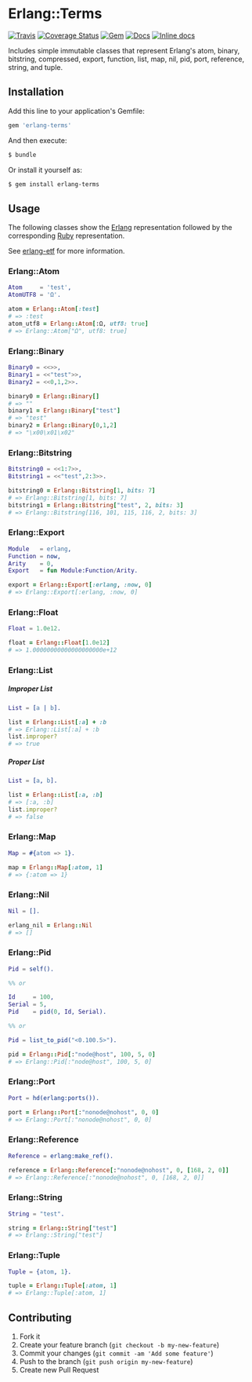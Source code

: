 # Erlang::Terms

[![Travis](https://img.shields.io/travis/potatosalad/ruby-erlang-terms.svg?maxAge=86400)](https://travis-ci.org/potatosalad/ruby-erlang-terms) [![Coverage Status](https://coveralls.io/repos/github/potatosalad/ruby-erlang-terms/badge.svg?branch=master)](https://coveralls.io/github/potatosalad/ruby-erlang-terms?branch=master) [![Gem](https://img.shields.io/gem/v/erlang-terms.svg?maxAge=86400)](https://rubygems.org/gems/erlang-terms) [![Docs](https://img.shields.io/badge/yard-docs-blue.svg?maxAge=86400)](http://www.rubydoc.info/gems/erlang-terms) [![Inline docs](http://inch-ci.org/github/potatosalad/ruby-erlang-terms.svg?branch=master&style=shields)](http://inch-ci.org/github/potatosalad/ruby-erlang-terms)

Includes simple immutable classes that represent Erlang's atom, binary, bitstring, compressed, export, function, list, map, nil, pid, port, reference, string, and tuple.

## Installation

Add this line to your application's Gemfile:

```ruby
gem 'erlang-terms'
```

And then execute:

```bash
$ bundle
```

Or install it yourself as:

```bash
$ gem install erlang-terms
```

## Usage

The following classes show the [Erlang](http://www.erlang.org/) representation followed by the corresponding [Ruby](http://www.ruby-lang.org/) representation.

See [erlang-etf](https://github.com/potatosalad/ruby-erlang-etf) for more information.

### Erlang::Atom

```erlang
Atom     = 'test',
AtomUTF8 = 'Ω'.
```

```ruby
atom = Erlang::Atom[:test]
# => :test
atom_utf8 = Erlang::Atom[:Ω, utf8: true]
# => Erlang::Atom["Ω", utf8: true]
```

### Erlang::Binary

```erlang
Binary0 = <<>>,
Binary1 = <<"test">>,
Binary2 = <<0,1,2>>.
```

```ruby
binary0 = Erlang::Binary[]
# => ""
binary1 = Erlang::Binary["test"]
# => "test"
binary2 = Erlang::Binary[0,1,2]
# => "\x00\x01\x02"
```

### Erlang::Bitstring

```erlang
Bitstring0 = <<1:7>>,
Bitstring1 = <<"test",2:3>>.
```

```ruby
bitstring0 = Erlang::Bitstring[1, bits: 7]
# => Erlang::Bitstring[1, bits: 7]
bitstring1 = Erlang::Bitstring["test", 2, bits: 3]
# => Erlang::Bitstring[116, 101, 115, 116, 2, bits: 3]
```

### Erlang::Export

```erlang
Module   = erlang,
Function = now,
Arity    = 0,
Export   = fun Module:Function/Arity.
```

```ruby
export = Erlang::Export[:erlang, :now, 0]
# => Erlang::Export[:erlang, :now, 0]
```

### Erlang::Float

```erlang
Float = 1.0e12.
```

```ruby
float = Erlang::Float[1.0e12]
# => 1.00000000000000000000e+12
```

### Erlang::List

##### Improper List

```erlang
List = [a | b].
```

```ruby
list = Erlang::List[:a] + :b
# => Erlang::List[:a] + :b
list.improper?
# => true
```

##### Proper List

```erlang
List = [a, b].
```

```ruby
list = Erlang::List[:a, :b]
# => [:a, :b]
list.improper?
# => false
```

### Erlang::Map

```erlang
Map = #{atom => 1}.
```

```ruby
map = Erlang::Map[:atom, 1]
# => {:atom => 1}
```

### Erlang::Nil

```erlang
Nil = [].
```

```ruby
erlang_nil = Erlang::Nil
# => []
```

### Erlang::Pid

```erlang
Pid = self().

%% or

Id     = 100,
Serial = 5,
Pid    = pid(0, Id, Serial).

%% or

Pid = list_to_pid("<0.100.5>").
```

```ruby
pid = Erlang::Pid[:"node@host", 100, 5, 0]
# => Erlang::Pid[:"node@host", 100, 5, 0]
```

### Erlang::Port

```erlang
Port = hd(erlang:ports()).
```

```ruby
port = Erlang::Port[:"nonode@nohost", 0, 0]
# => Erlang::Port[:"nonode@nohost", 0, 0]
```

### Erlang::Reference

```erlang
Reference = erlang:make_ref().
```

```ruby
reference = Erlang::Reference[:"nonode@nohost", 0, [168, 2, 0]]
# => Erlang::Reference[:"nonode@nohost", 0, [168, 2, 0]]
```

### Erlang::String

```erlang
String = "test".
```

```ruby
string = Erlang::String["test"]
# => Erlang::String["test"]
```

### Erlang::Tuple

```erlang
Tuple = {atom, 1}.
```

```ruby
tuple = Erlang::Tuple[:atom, 1]
# => Erlang::Tuple[:atom, 1]
```

## Contributing

1. Fork it
2. Create your feature branch (`git checkout -b my-new-feature`)
3. Commit your changes (`git commit -am 'Add some feature'`)
4. Push to the branch (`git push origin my-new-feature`)
5. Create new Pull Request
